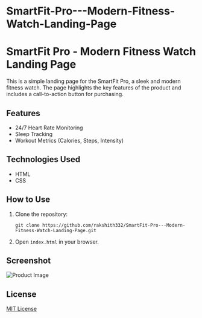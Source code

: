 ﻿# SmartFit-Pro---Modern-Fitness-Watch-Landing-Page
 # SmartFit Pro - Modern Fitness Watch Landing Page

This is a simple landing page for the SmartFit Pro, a sleek and modern fitness watch. The page highlights the key features of the product and includes a call-to-action button for purchasing.

## Features
- 24/7 Heart Rate Monitoring
- Sleep Tracking
- Workout Metrics (Calories, Steps, Intensity)

## Technologies Used
- HTML
- CSS

## How to Use
1. Clone the repository: 
   ```
   git clone https://github.com/rakshith332/SmartFit-Pro---Modern-Fitness-Watch-Landing-Page.git
   ```
2. Open `index.html` in your browser.

## Screenshot
![Product Image](path-to-image)

## License
[MIT License](LICENSE)

